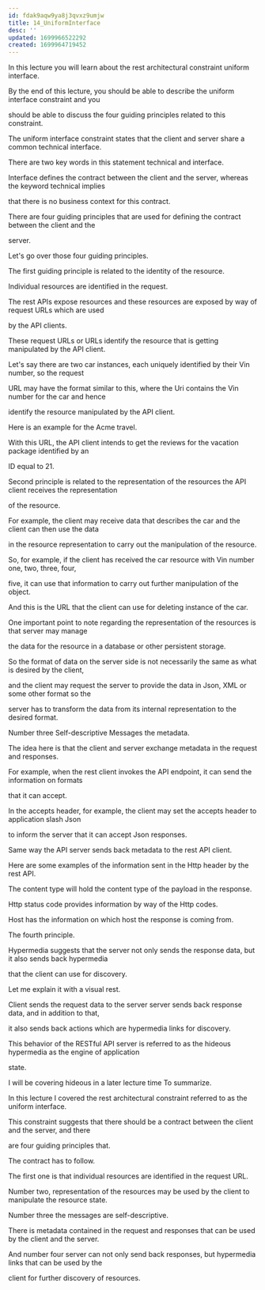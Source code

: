```yaml
---
id: fdak9aqw9ya8j3qvxz9umjw
title: 14_UniformInterface
desc: ''
updated: 1699966522292
created: 1699964719452
---
```

In this lecture you will learn about the rest architectural constraint uniform interface.

By the end of this lecture, you should be able to describe the uniform interface constraint and you

should be able to discuss the four guiding principles related to this constraint.

The uniform interface constraint states that the client and server share a common technical interface.

There are two key words in this statement technical and interface.

Interface defines the contract between the client and the server, whereas the keyword technical implies

that there is no business context for this contract.

There are four guiding principles that are used for defining the contract between the client and the

server.

Let's go over those four guiding principles.

The first guiding principle is related to the identity of the resource.

Individual resources are identified in the request.

The rest APIs expose resources and these resources are exposed by way of request URLs which are used

by the API clients.

These request URLs or URLs identify the resource that is getting manipulated by the API client.

Let's say there are two car instances, each uniquely identified by their Vin number, so the request

URL may have the format similar to this, where the Uri contains the Vin number for the car and hence

identify the resource manipulated by the API client.

Here is an example for the Acme travel.

With this URL, the API client intends to get the reviews for the vacation package identified by an

ID equal to 21.

Second principle is related to the representation of the resources the API client receives the representation

of the resource.

For example, the client may receive data that describes the car and the client can then use the data

in the resource representation to carry out the manipulation of the resource.

So, for example, if the client has received the car resource with Vin number one, two, three, four,

five, it can use that information to carry out further manipulation of the object.

And this is the URL that the client can use for deleting instance of the car.

One important point to note regarding the representation of the resources is that server may manage

the data for the resource in a database or other persistent storage.

So the format of data on the server side is not necessarily the same as what is desired by the client,

and the client may request the server to provide the data in Json, XML or some other format so the

server has to transform the data from its internal representation to the desired format.

Number three Self-descriptive Messages the metadata.

The idea here is that the client and server exchange metadata in the request and responses.

For example, when the rest client invokes the API endpoint, it can send the information on formats

that it can accept.

In the accepts header, for example, the client may set the accepts header to application slash Json

to inform the server that it can accept Json responses.

Same way the API server sends back metadata to the rest API client.

Here are some examples of the information sent in the Http header by the rest API.

The content type will hold the content type of the payload in the response.

Http status code provides information by way of the Http codes.

Host has the information on which host the response is coming from.

The fourth principle.

Hypermedia suggests that the server not only sends the response data, but it also sends back hypermedia

that the client can use for discovery.

Let me explain it with a visual rest.

Client sends the request data to the server server sends back response data, and in addition to that,

it also sends back actions which are hypermedia links for discovery.

This behavior of the RESTful API server is referred to as the hideous hypermedia as the engine of application

state.

I will be covering hideous in a later lecture time To summarize.

In this lecture I covered the rest architectural constraint referred to as the uniform interface.

This constraint suggests that there should be a contract between the client and the server, and there

are four guiding principles that.

The contract has to follow.

The first one is that individual resources are identified in the request URL.

Number two, representation of the resources may be used by the client to manipulate the resource state.

Number three the messages are self-descriptive.

There is metadata contained in the request and responses that can be used by the client and the server.

And number four server can not only send back responses, but hypermedia links that can be used by the

client for further discovery of resources.